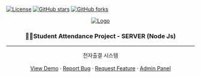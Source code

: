 
[![License](https://img.shields.io/github/license/Alisherka7/AttendanceServer)](./LICENSE)
[![GitHub stars](https://img.shields.io/github/stars/Alisherka7/AttendanceServer)](https://github.com/Alisherka7/AttendanceServer/stargazers)
[![GitHub forks](https://img.shields.io/github/forks/Alisherka7/AttendanceServer)](https://github.com/Alisherka7/AttendanceServer/network)


<p align="center">
  <a href="https://github.com/Alisherka7/Taking_Attendance">
    <img src="https://user-images.githubusercontent.com/38793933/145222939-e0ec6900-e98d-4942-aae6-0ccef01faf35.png" alt="Logo">
  </a>

  <h3 align="center">👨‍🎓Student Attendance Project - SERVER (Node Js)</h3>
<hr>

   <p align="center">
    전자출결 시스템
    <br />
    <br />
    <a href="https://www.youtube.com/watch?v=ULktl23fNMI">View Demo</a>
    ·
    <a href="https://github.com/Alisherka7/Taking_Attendance/issues">Report Bug</a>
    ·
    <a href="https://github.com/Alisherka7/Taking_Attendance/pulls">Request Feature</a>
    ·
    <a href="https://github.com/Alisherka7/Taking_Attendance_AdminPanel/tree/main">Admin Panel</a>
  </p>
</p>
